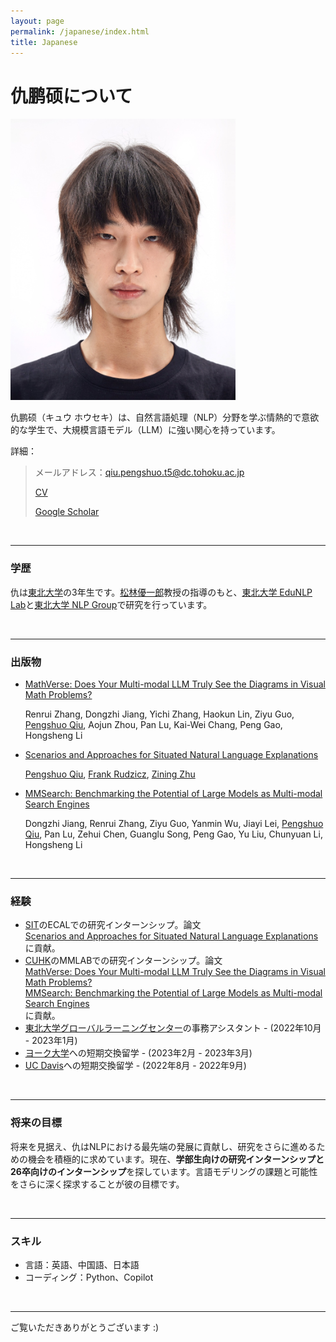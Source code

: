 ```yaml
---
layout: page
permalink: /japanese/index.html
title: Japanese
---
```


# 仇鹏硕について

<img src="https://github.com/prnszz/prnszz.github.io/blob/main/images/qps.jpg?raw=true" class="floatpic" width="360" height="">

仇鹏硕（キュウ ホウセキ）は、自然言語処理（NLP）分野を学ぶ情熱的で意欲的な学生で、大規模言語モデル（LLM）に強い関心を持っています。

詳細：

> メールアドレス：qiu.pengshuo.t5@dc.tohoku.ac.jp
>
> [CV](https://prnszz.github.io/CV.pdf)
>
> [Google Scholar](https://scholar.google.fr/citations?hl=zh-CN&pli=1&user=g2JKUtEAAAAJ)

<br>

---

### **学歴**

仇は[東北大学](https://www.tohoku.ac.jp/en/)の3年生です。[松林優一郎](https://www.nlp.ecei.tohoku.ac.jp/~y-matsu/)教授の指導のもと、[東北大学 EduNLP Lab](https://www.edunlp.sed.tohoku.ac.jp/#)と[東北大学 NLP Group](https://www.nlp.ecei.tohoku.ac.jp)で研究を行っています。

<br>

---

### 出版物

- [MathVerse: Does Your Multi-modal LLM Truly See the Diagrams in Visual Math Problems?](https://mathverse-cuhk.github.io)

  Renrui Zhang, Dongzhi Jiang, Yichi Zhang, Haokun Lin, Ziyu Guo, [Pengshuo Qiu](), Aojun Zhou, Pan Lu, Kai-Wei Chang, Peng Gao, Hongsheng Li

- [Scenarios and Approaches for Situated Natural Language Explanations](https://arxiv.org/abs/2406.05035)

  [Pengshuo Qiu](), [Frank Rudzicz](https://web.cs.dal.ca/~rudzicz/), [Zining Zhu](https://ziningzhu.github.io/)

- [MMSearch: Benchmarking the Potential of Large Models as Multi-modal Search Engines](https://mmsearch.github.io/)

  Dongzhi Jiang, Renrui Zhang, Ziyu Guo, Yanmin Wu, Jiayi Lei, [Pengshuo Qiu](), Pan Lu, Zehui Chen, Guanglu Song, Peng Gao, Yu Liu, Chunyuan Li, Hongsheng Li

<br>

---

### **経験**

- [SIT](https://www.stevens.edu/info-for/why-stevens)のECALでの研究インターンシップ。論文   
[Scenarios and Approaches for Situated Natural Language Explanations](https://arxiv.org/abs/2406.05035)  
に貢献。
- [CUHK](https://www.cuhk.edu.hk/)のMMLABでの研究インターンシップ。論文   
[MathVerse: Does Your Multi-modal LLM Truly See the Diagrams in Visual Math Problems?](https://mathverse-cuhk.github.io)   
[MMSearch: Benchmarking the Potential of Large Models as Multi-modal Search Engines](https://mmsearch.github.io/)  
に貢献。
- [東北大学グローバルラーニングセンター](https://www.insc.tohoku.ac.jp/english/)の事務アシスタント - (2022年10月 - 2023年1月)
- [ヨーク大学](https://www.york.ac.uk)への短期交換留学 - (2023年2月 - 2023年3月)
- [UC Davis](https://www.ucdavis.edu)への短期交換留学 - (2022年8月 - 2022年9月)

<br>

---

### **将来の目標**

将来を見据え、仇はNLPにおける最先端の発展に貢献し、研究をさらに進めるための機会を積極的に求めています。現在、**学部生向けの研究インターンシップと26卒向けのインターンシップ**を探しています。言語モデリングの課題と可能性をさらに深く探求することが彼の目標です。

<br>

---

### **スキル**

- 言語：英語、中国語、日本語
- コーディング：Python、Copilot

<br>

---

ご覧いただきありがとうございます :)